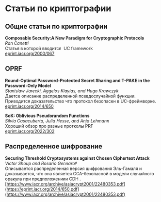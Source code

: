 # Статьи по криптографии
## Общие статьи по криптографии
**Composable Security:A New Paradigm for Cryptographic Protocols**\
_Ran Canetti_\
Статья в которой вводится  UC framework\
[eprint.iacr.org/2000/067](https://eprint.iacr.org/2000/067.pdf)
## OPRF
**Round-Optimal Password-Protected Secret Sharing and T-PAKE in the Password-Only Model**\
_Stanislaw Jarecki, Aggelos Kiayias, and Hugo Krawczyk_\
Даетсе описание распределенной псевдослучайной функции. Приводится доказательство что протокол безопасен в UC-фреймворке.\
[eprint.iacr.org/2014/650](https://eprint.iacr.org/2014/650.pdf)

**SoK: Oblivious Pseudorandom Functions**\
_Sílvia Casacuberta, Julia Hesse, and Anja Lehmann_\
Хороший обзор про разные протколы PRF\
[eprint.iacr.org/2022/302](https://eprint.iacr.org/2022/302.pdf)
## Распределенное шифрование 
**Securing Threshold Cryptosystems against Chosen Ciphertext
Attack**\
_Victor Shoup and Rosario Gennaro‡_\
Описывается распределенная версия шифрования Эль-Гамаля и доказывается, что она является CCA-безопасной в модели случайного оракула при предположениии CDH .\
[https://www.iacr.org/archive/asiacrypt2001/22480353.pdf](https://eprint.iacr.org/2014/650.pdf](https://www.iacr.org/archive/asiacrypt2001/22480353.pdf)






